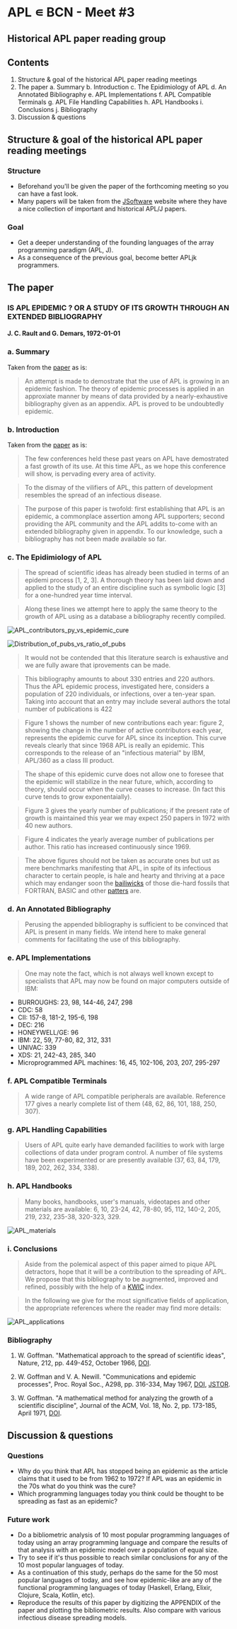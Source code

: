 # APL ∊ BCN - Meet #3
## Historical APL paper reading group

## Contents

1. Structure & goal of the historical APL paper reading meetings
2. The paper
   a. Summary
   b. Introduction
   c. The Epidimiology of APL
   d. An Annotated Bibliography
   e. APL Implementations
   f. APL Compatible Terminals
   g. APL File Handling Capabilities
   h. APL Handbooks
   i. Conclusions
   j. Bibliography
3. Discussion & questions

## Structure & goal of the historical APL paper reading meetings

### Structure

- Beforehand you'll be given the paper of the forthcoming meeting so you can have a fast look.
- Many papers will be taken from the [JSoftware](https://www.jsoftware.com/papers/) website where they have a nice collection of important and historical APL/J papers.

### Goal
- Get a deeper understanding of the founding languages of the array programming paradigm (APL, J).
- As a consequence of the previous goal, become better APLjk programmers.

## The paper

### IS APL EPIDEMIC ? OR A STUDY OF ITS GROWTH THROUGH AN EXTENDED BIBLIOGRAPHY
#### J. C. Rault and G. Demars, 1972-01-01

### a. Summary

Taken from the [paper](https://dl.acm.org/doi/abs/10.1145/800011.808106) as is:

> An attempt is made to demostrate that the use of APL is growing in an epidemic fashion. The theory of epidemic processes is applied in an approxiate manner by means of data provided by a nearly-exhaustive bibliography given as an appendix. APL is proved to be undoubtedly epidemic.

### b. Introduction

Taken from the [paper](https://dl.acm.org/doi/abs/10.1145/800011.808106) as is:

> The few conferences held these past years on APL have demostrated a fast growth of its use. At this time APL, as we hope this conference will show, is pervading every area of activity.

> To the dismay of the vilifiers of APL, this pattern of development resembles the spread of an infectious disease.

> The purpose of this paper is twofold: first establishing that APL is an epidemic, a commonplace assertion among APL supporters; second providing the APL community and the APL addits to-come with an extended bibliography given in appendix. To our knowledge, such a bibliography has not been made available so far.

### c. The Epidimiology of APL

> The spread of scientific ideas has already been studied in terms of an epidemi process [1, 2, 3]. A thorough theory has been laid down and applied to the study of an entire discipline such as symbolic logic [3] for a one-hundred year time interval.

> Along these lines we attempt here to apply the same theory to the growth of APL using as a database a bibliography recently compiled.

![APL_contributors_py_vs_epidemic_cure](file:///home/pi/Documents/APL/APL_in_BCN/meet#3/2022-04-09-135444_1920x1080_scrot.jpg  "Number of new APL contributors per year .vs. change in active contributors")

![Distribution_of_pubs_vs_ratio_of_pubs](/home/pi/Documents/APL/APL_in_BCN/meet#3/2022-04-09-135444_1920x1080_scrot.jpg  "Distribution of publications in one-year intervals .vs. Ratio of publications to authors")

> It would not be contended that this literature search is exhaustive and we are fully aware that iprovements can be made.

> This bibliography amounts to about 330 entries and 220 authors. Thus the APL epidemic process, investigated here, considers a population of 220 individuals, or infections, over a ten-year span. Taking into account that an entry may include several authors the total number of publications is 422

> Figure 1 shows the number of new contributions each year: figure 2, showing the change in the number of active contributors each year, represents the epidemic curve for APL since its inception. This curve reveals clearly that since 1968 APL is really an epidemic. This corresponds to the release of an "infectious material" by IBM, APL/360 as a class III product.

> The shape of this epidemic curve does not allow one to foresee that the epidemic will stabilize in the near future, which, according to theory, should occur when the curve ceases to increase. (In fact this curve tends to grow exponentaially).

> Figure 3 gives the yearly number of publications; if the present rate of growth is maintained this year we may expect 250 papers in 1972 with 40 new authors.

> Figure 4 indicates the yearly average number of publications per author. This ratio has increased continuously since 1969.

> The above figures should not be taken as accurate ones but ust as mere benchmarks manifesting that APL, in spite of its infectious character to certain people, is hale and hearty and thriving at a pace which may endanger soon the [bailiwicks](https://en.wikipedia.org/Bailiwich) of those die-hard fossils that FORTRAN, BASIC and other [patters](https://www.merriam-webster.com/dictionary/patter) are.

### d. An Annotated Bibliography

> Perusing the appended bibliography is sufficient to be convinced that APL is present in many fields. We intend here to make general comments for facilitating the use of this bibliography.

### e. APL Implementations

> One may note the fact, which is not always well known except to specialists that APL may now be found on major computers outside of IBM:

- BURROUGHS: 23, 98, 144-46, 247, 298
- CDC: 58
- CII: 157-8, 181-2, 195-6, 198
- DEC: 216
- HONEYWELL/GE: 96
- IBM: 22, 59, 77-80, 82, 312, 331
- UNIVAC: 339
- XDS: 21, 242-43, 285, 340
- Microprogrammed APL machines: 16, 45, 102-106, 203, 207, 295-297

### f. APL Compatible Terminals

> A wide range of APL compatible peripherals are available. Reference 177 gives a nearly complete list of them (48, 62, 86, 101, 188, 250, 307).


### g. APL Handling Capabilities

> Users of APL quite early have demanded facilities to work with large collections of data under program control. A number of file systems have been experimented or are presently available (37, 63, 84, 179, 189, 202, 262, 334, 338).

### h. APL Handbooks

> Many books, handbooks, user's manuals, videotapes and other materials are available: 6, 10, 23-24, 42, 78-80, 95, 112, 140-2, 205, 219, 232, 235-38, 320-323, 329.

![APL_materials](/home/pi/Documents/APL/APL_in_BCN/meet#3/2022-04-09-171726_1920x1080_scrot.png  "APL Handbooks")

### i. Conclusions

> Aside from the polemical aspect of this paper aimed to pique APL detractors, hope that it will be a contribution to the spreading of APL. We propose that this bibliography to be augmented, improved and refined, possibly with the help of a [KWIC](https://en.wikipedia.org/wiki/Key_Word_in_Context) index.

> In the following we give for the most significative fields of application, the appropriate references where the reader may find more details:

![APL_applications](/home/pi/Documents/APL/APL_in_BCN/meet#3/2022-04-09-172040_1920x1080_scrot.png  "Significant APL applications")

### Bibliography

1. W. Goffman. "Mathematical approach to the spread of scientific ideas", Nature, 212, pp. 449-452, October 1966, [DOI](https://doi.org/10.1038/212449a0).

2. W. Goffman and V. A. Newill. "Communications and epidemic processes", Proc. Royal Soc., A298, pp. 316-334, May 1967, [DOI](https://doi.org/10.1098/rspa.1967.0106), [JSTOR](https://www.jstor.org/stable/2416066).

3. W. Goffman. "A mathematical method for analyzing the growth of a scientific discipline", Journal of the ACM, Vol. 18, No. 2, pp. 173-185, April 1971, [DOI](https://doi.org/10.1145/321637.321640).

## Discussion & questions

### Questions
- Why do you think that APL has stopped being an epidemic as the article claims that it used to be from 1962 to 1972? If APL was an epidemic in the 70s what do you think was the cure?
- Which programming languages today you think could be thought to be spreading as fast as an epidemic?

### Future work
- Do a bibliometric analysis of 10 most popular programming languages of today using an array programming language and compare the results of that analysis with an epidemic model over a population of equal size.
- Try to see if it's thus possible to reach similar conclusions for any of the 10 most popular languages of today.
- As a continuation of this study, perhaps do the same for the 50 most popular languages of today, and see how epidemic-like are any of the functional programming languages of today (Haskell, Erlang, Elixir, Clojure, Scala, Kotlin, etc).
- Reproduce the results of this paper by digitizing the APPENDIX of the paper and plotting the bibliometric results. Also compare with various infectious disease spreading models.






































